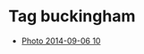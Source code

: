 <!--
title: Tag buckingham
date: 2020-06-28T14:49:39.739Z
tags:
-->
# Tag buckingham

 * [Photo 2014-09-06 10](96776409567.md)